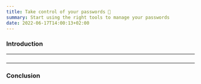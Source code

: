 ```yaml
---
title: Take control of your passwords 🤫
summary: Start using the right tools to manage your passwords
date: 2022-06-17T14:00:13+02:00
---
```


### Introduction

<!-- TODO -->

---
### <!-- TODO -->

<!-- TODO -->

---
### Conclusion

<!-- TODO -->
